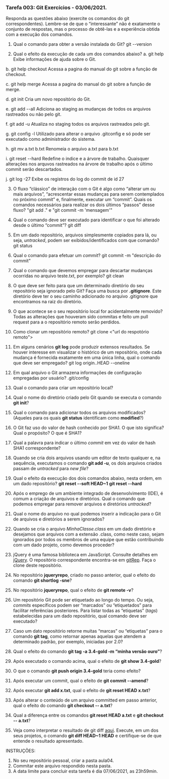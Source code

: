 ### Tarefa 003: Git Exercícios - 03/06/2021.

Responda as questões abaixo (exercite os comandos do git correspondentes). Lembre-se de que o “interessante” não é exatamente o conjunto de respostas, mas o processo de obtê-las e a experiência obtida com a execução dos comandos.


1. Qual o comando para obter a versão instalada do Git?
  git --version

2. Qual o efeito da execução de cada um dos comandos abaixo?
  a. git help
    Exibe informações de ajuda sobre o Git.

  b. git help checkout
    Acessa a pagina do manual do git sobre a função de checkout.

  c. git help merge
    Acessa a pagina do manual do git sobre a função de merge.

  d. git init
    Cria um novo repositório do Git.

  e. git add --all
    Adiciona ao staging as mudanças de todos os arquivos rastreados ou não pelo git.

  f. git add -u
    Atualiza no staging todos os arquivos rastreados pelo git.

  g. git config -l
    Utilizado para alterar o arquivo .gitconfig e só pode ser executado como administrador do sistema.

  h. git mv a.txt b.txt
    Renomeia o arquivo a.txt para b.txt

  i. git reset --hard
    Redefine o indice e a árvore de trabalho. Quaisquer alterações nos arquvos rastreados na árvore de trabalho após o último commit serão descartados.
  
  j. git log -27
    Exibe os registros do log do commit de id 27

3. O fluxo “clássico” de interação com o Git é algo como “alterar um ou mais arquivos”, “acrescentar essas mudanças para serem contemplados no próximo commit” e, finalmente, executar um “commit”. Quais os comandos necessários para realizar os dois últimos “passos” desse fluxo?
  "git add ." e "git commit -m 'mensagem'"

4. Qual o comando deve ser executado para identificar o que foi alterado desde o último “commit”?
  git diff

5. Em um dado repositório, arquivos simplesmente copiados para lá, ou seja, _untracked_, podem ser exibidos/identificados com que comando?
  git status

6. Qual o comando para efetuar um _commit_?
  git commit -m "descrição do commit"

7. Qual o comando que devemos empregar para descartar mudanças ocorridas no arquivo teste.txt, por exemplo?
  git clean

8. O que deve ser feito para que um determinado diretório do seu repositório seja ignorado pelo Git? Faça uma busca por **.gitignore**.
  Este diretório deve ter o seu caminho adicionado no arquivo .gitignore que encontramos na raiz do diretório.

9. O que acontece se o seu repositório local for acidentalmente removido?
  Todas as alterações que houveram sido commitas e feito um pull request para a o repositório remoto serão perdidos.

10. Como clonar um repositório remoto?
  git clone <"url do respotório remoto">

11. Em alguns cenários **git log** pode produzir extensos resultados. Se houver interesse em visualizar o histórico de um repositório, onde cada mudança é fornecida exatamente em uma única linha, qual o comando que deve ser empregado?
  git log origin..HEAD --oneline

12. Em qual arquivo o Git armazena informações de configuração empregadas por usuário?
.git/config

13. Qual o comando para criar um repositório local?
14. Qual o nome do diretório criado pelo Git quando se executa o comando **git init**?
15. Qual o comando para adicionar todos os arquivos modificados? (Aqueles para os quais **git status** identificam como **modified**?)
16. O Git faz uso do valor de hash conhecido por SHA1. O que isto significa? Qual o propósito? O que é SHA1?
17. Qual a palavra para indicar o último _commit_ em vez do valor de hash SHA1 correspondente?
18. Quando se cria dois arquivos usando um editor de texto qualquer e, na sequência, executamos o comando **git add -u**, os dois arquivos criados passam de _untracked_ para _new file_?
19. Qual o efeito da execução dos dois comandos abaixo, nesta ordem, em um dado repositório?
**git reset --soft HEAD~1**
**git reset --hard**
20. Após o emprego de um ambiente integrado de desenvolvimento (IDE), é comum a criação de arquivos e diretórios. Qual o comando que podemos empregar para remover arquivos e diretórios _untracked_?
21. Qual o nome do arquivo no qual podemos inserir a indicação para o Git de arquivos e diretórios a serem ignorados?
22. Quando se cria o arquivo _MinhaClasse.class_ em um dado diretório e desejamos que arquivos com a extensão .class, como neste caso, sejam ignorados por todos os membros de uma equipe que estão contribuindo com um dado projeto, como devemos proceder?
23. jQuery é uma famosa biblioteca em JavaScript. Consulte detalhes em [jQuery](http://jquery.com). O repositório correspondente encontra-se em [gitRep](https://github.com/jquery/jquery.git). Faça o clone deste repositório.
24. No repositório **jqueryrepo**, criado no passo anterior, qual o efeito do comando
**git shortlog -sne**?
25. No repositório **jqueryrepo**, qual o efeito de **git remote -v**?
26. Um repositório Git pode ser etiquetado ao longo do tempo. Ou seja, _commits_ específicos podem ser “marcados” ou “etiquetados” para facilitar referências posteriores. Para listar todas as “etiquetas” (_tags_) estabelecidas para um dado repositório, qual comando deve ser executado?
27. Caso um dato repositório retorne muitas “marcas” ou “etiquetas” para o comando **git tag**, como retornar apenas aquelas que atendem a determinado padrão, por exemplo, iniciadas por 2.0?
28. Qual o efeito do comando **git tag -a 3.4-gold -m “minha versão ouro”**?
29. Após executado o comando acima, qual o efeito de **git show 3.4-gold**?
30. O que o comando **git push origin 3.4-gold** teria como efeito?
31. Após executar um commit, qual o efeito de **git commit --amend**?
32. Após executar **git add x.txt**, qual o efeito de **git reset HEAD x.txt**?
33. Após alterar o conteúdo de um arquivo committed em passo anterior, qual o efeito do comando **git checkout -- a.txt**?
34. Qual a diferença entre os comandos **git reset HEAD a.txt** e **git checkout -- a.txt**?
35. Veja como interpretar o resultado de git diff [aqui](https://medium.com/therobinkim/how-to-read-a-git-diff-6c87a9dc47c5). Execute, em um dos seus projetos, o comando **git diff HEAD~1 HEAD** e certifique-se de que entende o resultado apresentado.



INSTRUÇÕES:

1. No seu repositório pessoal, criar a pasta aula04.
2. Commitar este arquivo respondido nesta pasta.
3. A data limite para concluir esta tarefa é dia 07/06/2021, as 23h59min.











</DIV/>
